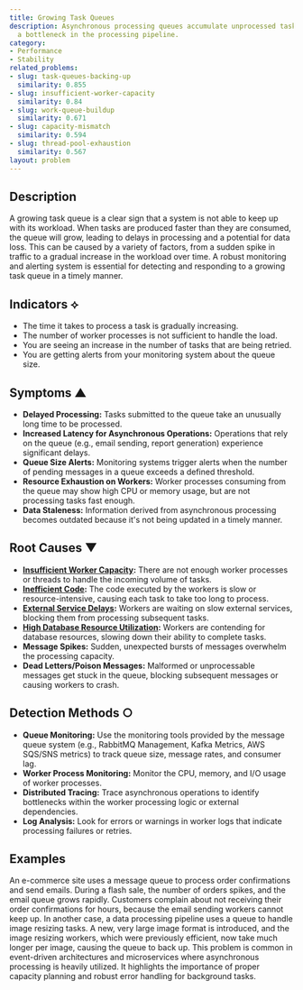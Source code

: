 ```yaml
---
title: Growing Task Queues
description: Asynchronous processing queues accumulate unprocessed tasks, indicating
  a bottleneck in the processing pipeline.
category:
- Performance
- Stability
related_problems:
- slug: task-queues-backing-up
  similarity: 0.855
- slug: insufficient-worker-capacity
  similarity: 0.84
- slug: work-queue-buildup
  similarity: 0.671
- slug: capacity-mismatch
  similarity: 0.594
- slug: thread-pool-exhaustion
  similarity: 0.567
layout: problem
---
```


## Description
A growing task queue is a clear sign that a system is not able to keep up with its workload. When tasks are produced faster than they are consumed, the queue will grow, leading to delays in processing and a potential for data loss. This can be caused by a variety of factors, from a sudden spike in traffic to a gradual increase in the workload over time. A robust monitoring and alerting system is essential for detecting and responding to a growing task queue in a timely manner.

## Indicators ⟡
- The time it takes to process a task is gradually increasing.
- The number of worker processes is not sufficient to handle the load.
- You are seeing an increase in the number of tasks that are being retried.
- You are getting alerts from your monitoring system about the queue size.

## Symptoms ▲

- **Delayed Processing:** Tasks submitted to the queue take an unusually long time to be processed.
- **Increased Latency for Asynchronous Operations:** Operations that rely on the queue (e.g., email sending, report generation) experience significant delays.
- **Queue Size Alerts:** Monitoring systems trigger alerts when the number of pending messages in a queue exceeds a defined threshold.
- **Resource Exhaustion on Workers:** Worker processes consuming from the queue may show high CPU or memory usage, but are not processing tasks fast enough.
- **Data Staleness:** Information derived from asynchronous processing becomes outdated because it's not being updated in a timely manner.

## Root Causes ▼

- **[Insufficient Worker Capacity](insufficient-worker-capacity.md):** There are not enough worker processes or threads to handle the incoming volume of tasks.
- **[Inefficient Code](inefficient-code.md):** The code executed by the workers is slow or resource-intensive, causing each task to take too long to process.
- **[External Service Delays](external-service-delays.md):** Workers are waiting on slow external services, blocking them from processing subsequent tasks.
- **[High Database Resource Utilization](high-database-resource-utilization.md):** Workers are contending for database resources, slowing down their ability to complete tasks.
- **Message Spikes:** Sudden, unexpected bursts of messages overwhelm the processing capacity.
- **Dead Letters/Poison Messages:** Malformed or unprocessable messages get stuck in the queue, blocking subsequent messages or causing workers to crash.

## Detection Methods ○

- **Queue Monitoring:** Use the monitoring tools provided by the message queue system (e.g., RabbitMQ Management, Kafka Metrics, AWS SQS/SNS metrics) to track queue size, message rates, and consumer lag.
- **Worker Process Monitoring:** Monitor the CPU, memory, and I/O usage of worker processes.
- **Distributed Tracing:** Trace asynchronous operations to identify bottlenecks within the worker processing logic or external dependencies.
- **Log Analysis:** Look for errors or warnings in worker logs that indicate processing failures or retries.

## Examples
An e-commerce site uses a message queue to process order confirmations and send emails. During a flash sale, the number of orders spikes, and the email queue grows rapidly. Customers complain about not receiving their order confirmations for hours, because the email sending workers cannot keep up. In another case, a data processing pipeline uses a queue to handle image resizing tasks. A new, very large image format is introduced, and the image resizing workers, which were previously efficient, now take much longer per image, causing the queue to back up. This problem is common in event-driven architectures and microservices where asynchronous processing is heavily utilized. It highlights the importance of proper capacity planning and robust error handling for background tasks.